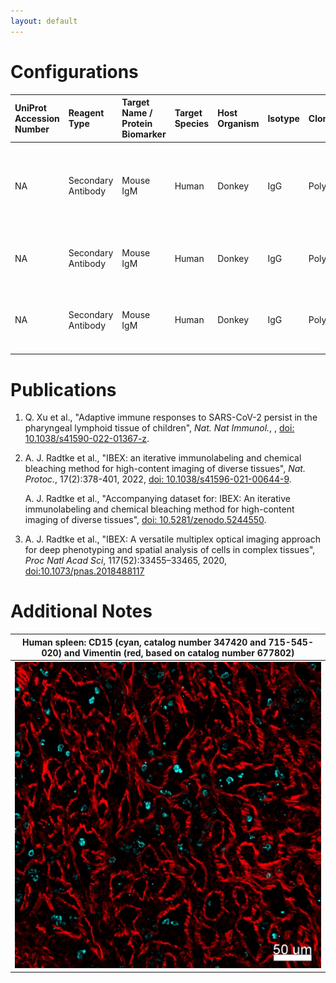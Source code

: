 ```yaml
---
layout: default
---
```


# Configurations

| UniProt Accession Number   | Reagent Type       | Target Name / Protein Biomarker   | Target Species   | Host Organism   | Isotype   | Clonality   | Vendor                 | Catalog Number   | Conjugate   | RRID       | Availability   | Method                 | Tissue Preservation               | Target Tissue   | Tissue State   | Detergent         | Antigen Retrieval Conditions                                  | Dye Inactivation Conditions                                            | Recommend   | Agree                                                        | Disagree   | Contributor         | Notes   |
|:---------------------------|:-------------------|:----------------------------------|:-----------------|:----------------|:----------|:------------|:-----------------------|:-----------------|:------------|:-----------|:---------------|:-----------------------|:----------------------------------|:----------------|:---------------|:------------------|:--------------------------------------------------------------|:-----------------------------------------------------------------------|:------------|:-------------------------------------------------------------|:-----------|:--------------------|:--------|
| NA                         | Secondary Antibody | Mouse IgM                         | Human            | Donkey          | IgG       | Polyclonal  | Jackson ImmunoResearch | 715-545-020      | AF488       | AB_2340844 | Stock          | IBEX2D Automated       | FFPE                              | Kidney          | NA             | 0.3% Triton-X-100 | pH 6 for 40 minutes at 95C (AR6 Akoya Biosciences AR600250ML) | 0.5 mg/ml LiBH4 10 minutes continuous exchange with automated protocol | Yes         | [0000-0003-4379-8967](https://orcid.org/0000-0003-4379-8967) [[2](#publications)]                     | NA         | [0000-0003-4379-8967](https://orcid.org/0000-0003-4379-8967) |         |
| NA                         | Secondary Antibody | Mouse IgM                         | Human            | Donkey          | IgG       | Polyclonal  | Jackson ImmunoResearch | 715-545-020      | AF488       | AB_2340844 | Stock          | IBEX2D Manual          | 1:4 Cytofix/Cytoperm Fixed Frozen | Spleen          | NA             | 0.3% Triton-X-100 | NA                                                            | 1 mg/ml LiBH4 15 minutes                                               | Yes         | [0000-0003-4379-8967](https://orcid.org/0000-0003-4379-8967) [[3](#publications), [2](#publications)] | NA         | [0000-0003-4379-8967](https://orcid.org/0000-0003-4379-8967) |         |
| NA                         | Secondary Antibody | Mouse IgM                         | Human            | Donkey          | IgG       | Polyclonal  | Jackson ImmunoResearch | 715-545-020      | AF488       | AB_2340844 | Stock          | Multiplexed 2D Imaging | FFPE                              | Tonsil          | NA             | 0.3% Triton-X-100 | pH 6 for 40 minutes at 95C (AR6 Akoya Biosciences AR600250ML) | NA                                                                     | Yes         | [0000-0003-4379-8967](https://orcid.org/0000-0003-4379-8967) [[1](#publications)]                     | NA         | [0000-0003-4379-8967](https://orcid.org/0000-0003-4379-8967) |         |

# Publications

<a name="publications"></a>
1. Q. Xu et al., "Adaptive immune responses to SARS-CoV-2 persist in the pharyngeal lymphoid tissue of children", *Nat. Nat Immunol.*, , [doi: 10.1038/s41590-022-01367-z](https://doi.org/10.1038/s41590-022-01367-z).

2. A. J. Radtke et al., "IBEX: an iterative immunolabeling and chemical bleaching
 method for high-content imaging of diverse tissues", *Nat. Protoc.*, 17(2):378-401, 2022, [doi: 10.1038/s41596-021-00644-9](https://doi.org/10.1038/s41596-021-00644-9).

    A. J. Radtke et al., "Accompanying dataset for: IBEX: An iterative immunolabeling and chemical bleaching method for high-content imaging of diverse tissues", [doi: 10.5281/zenodo.5244550](https://doi.org/10.5281/zenodo.5244551).

3. A. J. Radtke et al., "IBEX: A versatile multiplex optical imaging approach for deep phenotyping and spatial analysis of cells in complex tissues", *Proc Natl Acad Sci*, 117(52):33455–33465, 2020, [doi:10.1073/pnas.2018488117](https://doi.org/10.1073/pnas.2018488117)


# Additional Notes

<a name="notes"></a>



| Human spleen: CD15 (cyan, catalog number 347420 and 715-545-020) and Vimentin (red, based on catalog number 677802) |
|:-------:|
| ![](../CD15_Unconjugated/Spleen_CD15_BD_347420_IgM_AF488_JacksonIR_715-545-020_Vimentin_AF532_BioLegend_677802.jpeg) |

